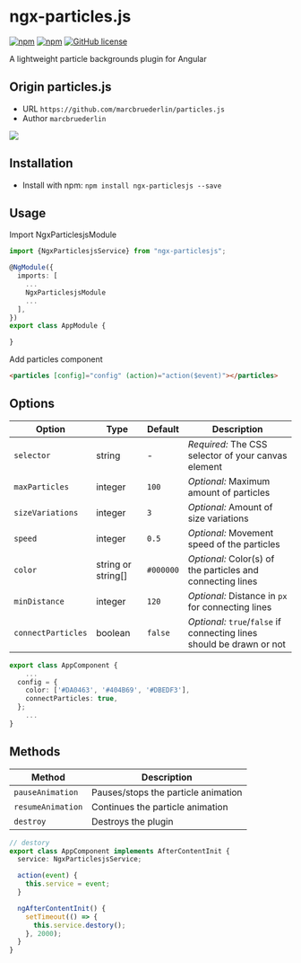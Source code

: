 # ngx-particles.js
[![npm](https://img.shields.io/npm/v/ngx-particlesjs.svg)](https://www.npmjs.com/package/ngx-particlesjs)
[![npm](https://img.shields.io/npm/dm/ngx-particlesjs.svg)](https://www.npmjs.com/package/ngx-particlesjs)
[![GitHub license](https://img.shields.io/badge/license-MIT-blue.svg)](https://raw.githubusercontent.com/kainonly/ngx-particles.js/master/LICENSE)

A lightweight particle backgrounds plugin for Angular

## Origin particles.js

- URL `https://github.com/marcbruederlin/particles.js`
- Author `marcbruederlin`

[<img src="http://i.giphy.com/CPEar2kArhFny.gif"/>](https://marcbruederlin.github.io/particles.js/)

## Installation
- Install with npm: `npm install ngx-particlesjs --save`

## Usage

Import NgxParticlesjsModule

``` typescript
import {NgxParticlesjsService} from "ngx-particlesjs";

@NgModule({
  imports: [
    ...
    NgxParticlesjsModule
    ...
  ],
})
export class AppModule {

}
```

Add particles component

``` html
<particles [config]="config" (action)="action($event)"></particles>
```

## Options
Option | Type | Default | Description
------ | ------------- | ------------- | -----------
`selector` | string | - | *Required:* The CSS selector of your canvas element
`maxParticles` | integer | `100` | *Optional:* Maximum amount of particles
`sizeVariations` | integer | `3` | *Optional:* Amount of size variations
`speed` | integer | `0.5` | *Optional:* Movement speed of the particles
`color` | string or string[] | `#000000` | *Optional:* Color(s) of the particles and connecting lines
`minDistance` | integer | `120` | *Optional:* Distance in `px` for connecting lines
`connectParticles` | boolean | `false` | *Optional:* `true`/`false` if connecting lines should be drawn or not

``` typescript
export class AppComponent {
    ...
  config = {
    color: ['#DA0463', '#404B69', '#DBEDF3'],
    connectParticles: true,
  };
    ...
}
```

## Methods
Method | Description
------ | -----------
`pauseAnimation` | Pauses/stops the particle animation
`resumeAnimation` | Continues the particle animation
`destroy` | Destroys the plugin

``` typescript
// destory
export class AppComponent implements AfterContentInit {
  service: NgxParticlesjsService;

  action(event) {
    this.service = event;
  }

  ngAfterContentInit() {
    setTimeout(() => {
      this.service.destory();
    }, 2000);
  }
}
```
